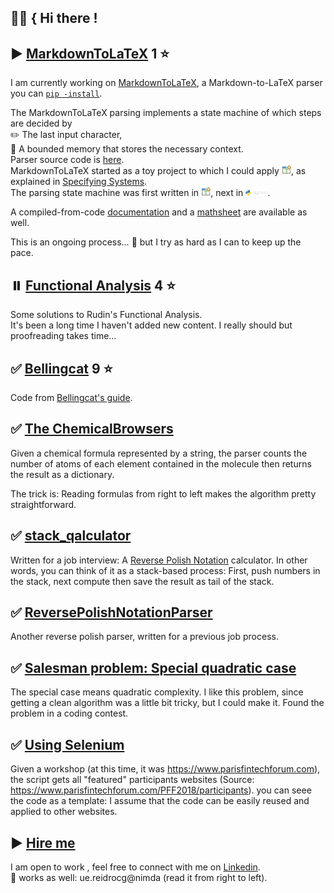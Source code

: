 ## :man_technologist: { Hi there !
## :arrow_forward: [MarkdownToLaTeX](https://github.com/gitcordier/MarkdownToLaTeX) 1 :star:
I am currently working on 
[MarkdownToLaTeX](https://github.com/gitcordier/MarkdownToLaTeX), a Markdown-to-LaTeX parser you 
can [`pip -install`](https://pypi.org/project/MarkdownToLaTeX).  

The MarkdownToLaTeX parsing implements a state machine of which steps are decided by  
:pencil2: The last input character,  
:memo: A bounded memory that stores the necessary context.  
Parser source code is [here](https://github.com/gitcordier/MarkdownToLaTeX/blob/main/src/markdowntolatex/markdown/parser.py).  
MarkdownToLaTeX started as a toy project to which I could apply 
[<img src="https://raw.githubusercontent.com/gitcordier/gitcordier/main/tlaplus.png" alt="TLA Plus" width="3%">](https://github.com/tlaplus), 
as explained in 
[Specifying Systems](http://lamport.azurewebsites.net/tla/book.html?back-link=learning.html#book).  
The parsing state machine was first written in 
[<img src="https://raw.githubusercontent.com/gitcordier/gitcordier/main/tlaplus.png" alt="TLA Plus" width="3%">](https://github.com/tlaplus), next in 
[<img src="https://raw.githubusercontent.com/gitcordier/gitcordier/main/python-logo@2x.png" alt="Python" width="7%">](https://github.com/gitcordier/MarkdownToLaTeX).  

A compiled-from-code [documentation](https://markdowntolatex.readthedocs.io) and a
[mathsheet](https://raw.githubusercontent.com/gitcordier/MarkdownToLaTeX/main/MarkdownToLaTeX_Mathsheet.pdf) are available as well.

This is an ongoing process… :rowboat: but I try as hard as I can to keep up the pace.
## :pause_button: [Functional Analysis](https://github.com/gitcordier/FunctionalAnalysis) 4 :star:
Some solutions to Rudin's Functional Analysis.  
It's been a long time I haven't added new content. I really should but proofreading takes time…
## :white_check_mark: [Bellingcat](https://github.com/gitcordier/bellingcat) 9 :star:
Code from [Bellingcat's guide](https://www.bellingcat.com/category/resources/how-tos).
## :white_check_mark: [The ChemicalBrowsers](https://github.com/gitcordier/TheChemicalBrowsers)
Given a chemical formula represented by a string, 
the parser counts the number of atoms of each element contained in the molecule 
then returns the result as a dictionary.  

The trick is: Reading formulas from right to left makes the algorithm pretty straightforward.
## :white_check_mark: [stack_qalculator](https://github.com/gitcordier/stack_qalculator)
Written for a job interview: A
[Reverse Polish Notation](https://en.wikipedia.org/wiki/Reverse_Polish_notation) calculator. 
In other words, you can think of it as a stack-based process: First, push numbers in the stack, next compute then save the result as tail of the stack. 
## :white_check_mark: [ReversePolishNotationParser](https://github.com/gitcordier/ReversePolishNotationParser)
Another reverse polish parser, written for a previous job process. 
## :white_check_mark: [Salesman problem: Special quadratic case](https://github.com/gitcordier/minimal_length_of_graph_traversal)
The special case means quadratic complexity. I like this problem, since getting a clean algorithm was a little bit tricky, but I could make it. Found the problem in a coding contest.
## :white_check_mark: [Using Selenium](https://github.com/gitcordier/selenium)
Given a workshop (at this time, it was https://www.parisfintechforum.com), the script gets all "featured" participants websites (Source: https://www.parisfintechforum.com/PFF2018/participants).
you can seee the code as a template: I assume that the code can be easily reused and applied to other websites.
## :arrow_forward: [Hire me](https://www.linkedin.com/in/gabriel-cordier-58097494)
I am open to work , feel free to connect with me on [Linkedin](https://www.linkedin.com/in/gabriel-cordier-58097494).  
:postbox: works as well: ue.reidrocg@nimda (read it from right to left).

